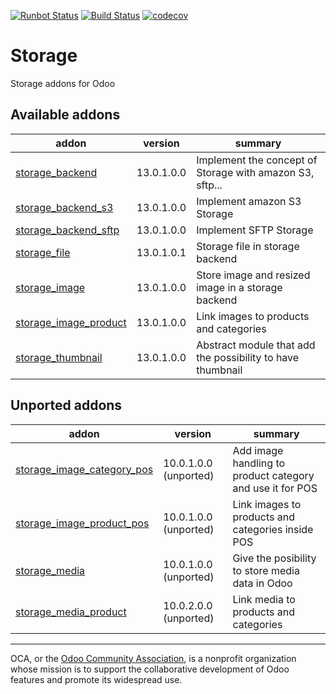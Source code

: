 [![Runbot Status](https://runbot.odoo-community.org/runbot/badge/flat/275/13.0.svg)](https://runbot.odoo-community.org/runbot/repo/github-com-oca-storage-275)
[![Build Status](https://travis-ci.com/OCA/storage.svg?branch=13.0)](https://travis-ci.com/OCA/storage)
[![codecov](https://codecov.io/gh/OCA/storage/branch/13.0/graph/badge.svg)](https://codecov.io/gh/OCA/storage)

# Storage

Storage addons for Odoo

[//]: # (addons)

Available addons
----------------
addon | version | summary
--- | --- | ---
[storage_backend](storage_backend/) | 13.0.1.0.0 | Implement the concept of Storage with amazon S3, sftp...
[storage_backend_s3](storage_backend_s3/) | 13.0.1.0.0 | Implement amazon S3 Storage
[storage_backend_sftp](storage_backend_sftp/) | 13.0.1.0.0 | Implement SFTP Storage
[storage_file](storage_file/) | 13.0.1.0.1 | Storage file in storage backend
[storage_image](storage_image/) | 13.0.1.0.0 | Store image and resized image in a storage backend
[storage_image_product](storage_image_product/) | 13.0.1.0.0 | Link images to products and categories
[storage_thumbnail](storage_thumbnail/) | 13.0.1.0.0 | Abstract module that add the possibility to have thumbnail


Unported addons
---------------
addon | version | summary
--- | --- | ---
[storage_image_category_pos](storage_image_category_pos/) | 10.0.1.0.0 (unported) | Add image handling to product category and use it for POS
[storage_image_product_pos](storage_image_product_pos/) | 10.0.1.0.0 (unported) | Link images to products and categories inside POS
[storage_media](storage_media/) | 10.0.1.0.0 (unported) | Give the posibility to store media data in Odoo
[storage_media_product](storage_media_product/) | 10.0.2.0.0 (unported) | Link media to products and categories

[//]: # (end addons)

----

OCA, or the [Odoo Community Association](http://odoo-community.org/), is a nonprofit organization whose
mission is to support the collaborative development of Odoo features and
promote its widespread use.
